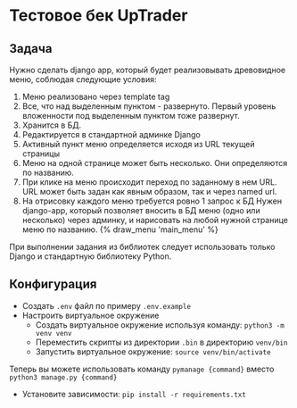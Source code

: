 # Тестовое бек UpTrader

## Задача

Нужно сделать django app, который будет реализовывать древовидное меню, соблюдая следующие условия:
1. Меню реализовано через template tag
2. Все, что над выделенным пунктом - развернуто. Первый уровень вложенности под выделенным пунктом тоже развернут.
3. Хранится в БД.
4. Редактируется в стандартной админке Django
5. Активный пункт меню определяется исходя из URL текущей страницы
6. Меню на одной странице может быть несколько. Они определяются по названию.
7. При клике на меню происходит переход по заданному в нем URL. URL может быть задан как явным образом, так и через named url.
8. На отрисовку каждого меню требуется ровно 1 запрос к БД
 Нужен django-app, который позволяет вносить в БД меню (одно или несколько) через админку, и нарисовать на любой нужной странице меню по названию.
 {% draw_menu 'main_menu' %}

При выполнении задания из библиотек следует использовать только Django и стандартную библиотеку Python.

## Конфигурация

- Создать `.env` файл по примеру `.env.example`
- Настроить виртуальное окружение
    - Создать виртуальное окружение используя команду: `python3 -m venv venv`
    - Переместить скрипты из директории `.bin` в директорию `venv/bin`
    - Запустить виртуальное окружение: `source venv/bin/activate`

Теперь вы можете использовать команду `pymanage {command}` вместо `python3 manage.py {command}`
- Установите зависимости: `pip install -r requirements.txt`
